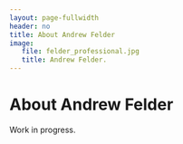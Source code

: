 ```yaml
---
layout: page-fullwidth
header: no
title: About Andrew Felder
image:
   file: felder_professional.jpg
   title: Andrew Felder.
---
```


# About Andrew Felder

Work in progress.

